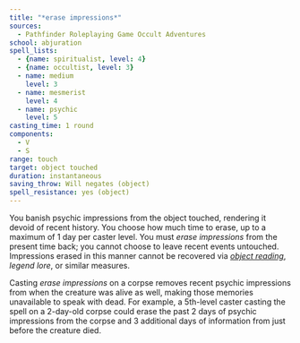 ```yaml
---
title: "*erase impressions*"
sources:
  - Pathfinder Roleplaying Game Occult Adventures
school: abjuration
spell_lists:
  - {name: spiritualist, level: 4}
  - {name: occultist, level: 3}
  - name: medium
    level: 3
  - name: mesmerist
    level: 4
  - name: psychic
    level: 5
casting_time: 1 round
components:
  - V
  - S
range: touch
target: object touched
duration: instantaneous
saving_throw: Will negates (object)
spell_resistance: yes (object)
---
```


You banish psychic impressions from the object touched, rendering it devoid of recent history. You choose how much time to erase, up to a maximum of 1 day per caster level. You must *erase impressions* from the present time back; you cannot choose to leave recent events untouched. Impressions erased in this manner cannot be recovered via [*object reading*](/spells/object-reading/), *legend lore*, or similar measures.

Casting *erase impressions* on a corpse removes recent psychic impressions from when the creature was alive as well, making those memories unavailable to speak with dead. For example, a 5th-level caster casting the spell on a 2-day-old corpse could erase the past 2 days of psychic impressions from the corpse and 3 additional days of information from just before the creature died.
